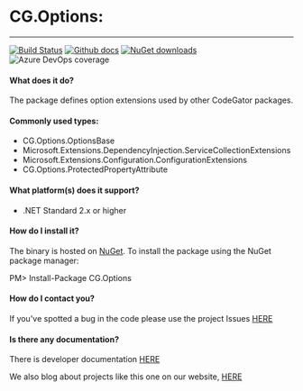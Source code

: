 # CG.Options: 
---
[![Build Status](https://dev.azure.com/codegator/CG.Options/_apis/build/status/CodeGator.CG.Options?branchName=master)](https://dev.azure.com/codegator/CG.Options/_build/latest?definitionId=21&branchName=master)
[![Github docs](https://img.shields.io/static/v1?label=Documentation&message=online&color=blue)](https://codegator.github.io/CG.Options/index.html)
[![NuGet downloads](https://img.shields.io/nuget/dt/CG.Options.svg?style=flat)](https://nuget.org/packages/CG.Options)
![Azure DevOps coverage](https://img.shields.io/azure-devops/coverage/codegator/CG.Options/21)

#### What does it do?
The package defines option extensions used by other CodeGator packages. 

#### Commonly used types:
* CG.Options.OptionsBase
* Microsoft.Extensions.DependencyInjection.ServiceCollectionExtensions
* Microsoft.Extensions.Configuration.ConfigurationExtensions
* CG.Options.ProtectedPropertyAttribute


#### What platform(s) does it support?
* .NET Standard 2.x or higher

#### How do I install it?
The binary is hosted on [NuGet](https://www.nuget.org/packages/CG.Options/). To install the package using the NuGet package manager:

PM> Install-Package CG.Options

#### How do I contact you?
If you've spotted a bug in the code please use the project Issues [HERE](https://github.com/CodeGator/CG.Options/issues)

#### Is there any documentation?
There is developer documentation [HERE](https://codegator.github.io/CG.Options/)

We also blog about projects like this one on our website, [HERE](http://www.codegator.com)


